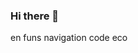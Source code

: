 
### Hi there 👋
en funs navigation code eco
<!--
**kenyahewitt/kenyahewitt** is a ✨ _special_ ✨ repository because its `README.md` (this file) appears on your GitHub profile.
- name: Setup Java JDK
  uses: actions/setup-java@v2.4.0
  with:
    # The Java version to set up. Takes a whole or semver Java version. See examples of supported syntax in README file
    java-version: 
    # Java distribution. See the list of supported distributions in README file
    distribution: 
    # The package type (jdk, jre, jdk+fx, jre+fx)
    java-package: # optional, default is jdk
    # The architecture of the package
    architecture: # optional, default is x64
    # Path to where the compressed JDK is located
    jdkFile: # optional
    # Set this option if you want the action to check for the latest available version that satisfies the version spec
    check-latest: # optional
    # ID of the distributionManagement repository in the pom.xml file. Default is `github`
    server-id: # optional, default is github
    # Environment variable name for the username for authentication to the Apache Maven repository. Default is $GITHUB_ACTOR
    server-username: # optional, default is GITHUB_ACTOR
    # Environment variable name for password or token for authentication to the Apache Maven repository. Default is $GITHUB_TOKEN
    server-password: # optional, default is GITHUB_TOKEN
    # Path to where the settings.xml file will be written. Default is ~/.m2.
    settings-path: # optional
    # Overwrite the settings.xml file if it exists. Default is "true".
    overwrite-settings: # optional, default is true
    # GPG private key to import. Default is empty string.
    gpg-private-key: # optional
    # Environment variable name for the GPG private key passphrase. Default is $GPG_PASSPHRASE.
    gpg-passphrase: # optional
    # Name of the build platform to cache dependencies. It can be "maven" or "gradle".
    cache: # optional
    # Workaround to pass job status to post job step. This variable is not intended for manual setting
    job-status: # optional, default is ${{ job.status }}
    - name: Cache
  uses: actions/cache@v2.1.7
  with:
    # A list of files, directories, and wildcard patterns to cache and restore
    path: 
    # An explicit key for restoring and saving the cache
    key: 
    # An ordered list of keys to use for restoring the cache if no cache hit occurred for key
    restore-keys
